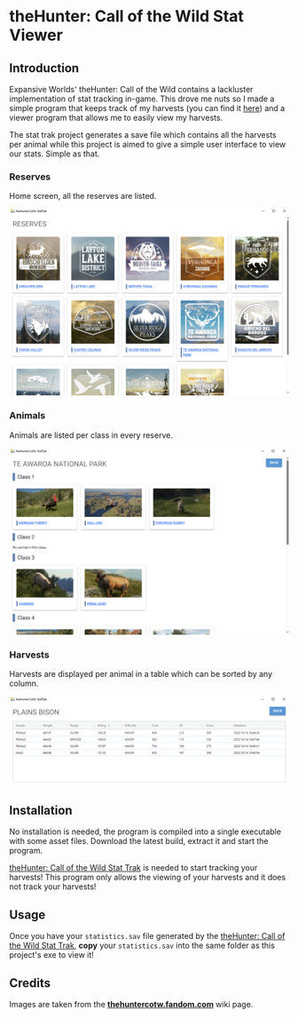 # theHunter: Call of the Wild Stat Viewer
## Introduction
Expansive Worlds' theHunter: Call of the Wild contains a lackluster implementation of stat tracking in-game. This drove me nuts so I made a simple program that keeps track of my harvests (you can find it [here](https://github.com/LordHansCapon/cotw-stat-trak)) and a viewer program that allows me to easily view my harvests.

The stat trak project generates a save file which contains all the harvests per animal while this project is aimed to give a simple user interface to view our stats. Simple as that.

### Reserves
Home screen, all the reserves are listed.

![Reserves](/images/reserves.PNG)

### Animals
Animals are listed per class in every reserve.

![Animals](/images/animals.PNG)

### Harvests
Harvests are displayed per animal in a table which can be sorted by any column.

![Harvests](/images/harvests.PNG)

## Installation
No installation is needed, the program is compiled into a single executable with some asset files. Download the latest build, extract it and start the program.

[theHunter: Call of the Wild Stat Trak](https://github.com/LordHansCapon/cotw-stat-trak) is needed to start tracking your harvests! This program only allows the viewing of your harvests and it does not track your harvests!

## Usage
Once you have your `statistics.sav` file generated by the [theHunter: Call of the Wild Stat Trak](https://github.com/LordHansCapon/cotw-stat-trak), **copy** your `statistics.sav` into the same folder as this project's exe to view it! 

## Credits
Images are taken from the <b>[thehuntercotw.fandom.com](https://thehuntercotw.fandom.com)</b> wiki page.

